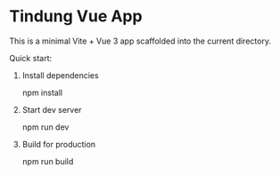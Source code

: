 # Tindung Vue App

This is a minimal Vite + Vue 3 app scaffolded into the current directory.

Quick start:

1. Install dependencies

   npm install

2. Start dev server

   npm run dev

3. Build for production

   npm run build
